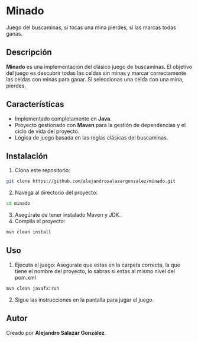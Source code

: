 # Minado

Juego del buscaminas, si tocas una mina pierdes, si las marcas todas ganas.

## Descripción

**Minado** es una implementación del clásico juego de buscaminas. El objetivo del juego es descubrir todas las celdas sin minas y marcar correctamente las celdas con minas para ganar. Si seleccionas una celda con una mina, pierdes.

## Características

- Implementado completamente en **Java**.
- Proyecto gestionado con **Maven** para la gestión de dependencias y el ciclo de vida del proyecto.
- Lógica de juego basada en las reglas clásicas del buscaminas.

## Instalación

1. Clona este repositorio:
 ```bash
 git clone https://github.com/alejandrosalazargonzalez/minado.git
 ```
2. Navega al directorio del proyecto:
  ```bash
  cd minado
  ```
3. Asegúrate de tener instalado Maven y JDK.
4. Compila el proyecto:
  ```bash
  mvn clean install
  ```
## Uso
1. Ejecuta el juego:
Asegurate que estas en la carpeta correcta, la que tiene el nombre del proyecto, lo sabras si estas al mismo nivel del pom.xml
  ```bash
  mvn clean javafx:run
  ```
2. Sigue las instrucciones en la pantalla para jugar el juego.

## Autor
Creado por **Alejandro Salazar González**.
